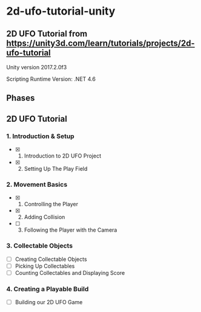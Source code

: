 # 2d-ufo-tutorial-unity

## 2D UFO Tutorial from https://unity3d.com/learn/tutorials/projects/2d-ufo-tutorial

Unity version 2017.2.0f3

Scripting Runtime Version: .NET 4.6

## Phases

## 2D UFO Tutorial

### 1. Introduction & Setup

- [x] 01. Introduction to 2D UFO Project
- [x] 02. Setting Up The Play Field

### 2. Movement Basics

- [x] 01. Controlling the Player
- [x] 02. Adding Collision
- [ ] 03. Following the Player with the Camera

### 3. Collectable Objects

- [ ] Creating Collectable Objects
- [ ] Picking Up Collectables
- [ ] Counting Collectables and Displaying Score

### 4. Creating a Playable Build

- [ ] Building our 2D UFO Game